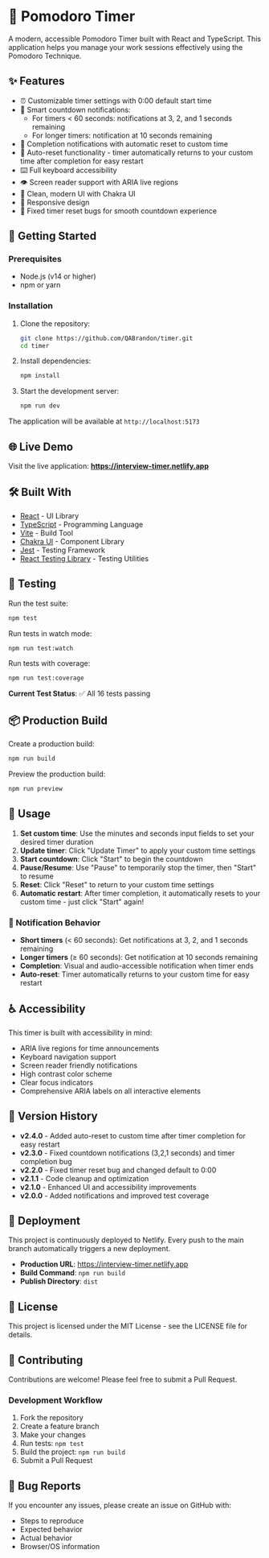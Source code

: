 # 🍅 Pomodoro Timer

A modern, accessible Pomodoro Timer built with React and TypeScript. This application helps you manage your work sessions effectively using the Pomodoro Technique.

## ✨ Features

- ⏰ Customizable timer settings with 0:00 default start time
- 🔔 Smart countdown notifications:
  - For timers < 60 seconds: notifications at 3, 2, and 1 seconds remaining
  - For longer timers: notification at 10 seconds remaining
- 🏁 Completion notifications with automatic reset to custom time
- 🔄 Auto-reset functionality - timer automatically returns to your custom time after completion for easy restart
- ⌨️ Full keyboard accessibility
- 👁️ Screen reader support with ARIA live regions
- 🎨 Clean, modern UI with Chakra UI
- 📱 Responsive design
- 🚫 Fixed timer reset bugs for smooth countdown experience

## 🚀 Getting Started

### Prerequisites

- Node.js (v14 or higher)
- npm or yarn

### Installation

1. Clone the repository:
   ```bash
   git clone https://github.com/QABrandon/timer.git
   cd timer
   ```

2. Install dependencies:
   ```bash
   npm install
   ```

3. Start the development server:
   ```bash
   npm run dev
   ```

The application will be available at `http://localhost:5173`

## 🌐 Live Demo

Visit the live application: **https://interview-timer.netlify.app**

## 🛠️ Built With

- [React](https://reactjs.org/) - UI Library
- [TypeScript](https://www.typescriptlang.org/) - Programming Language
- [Vite](https://vitejs.dev/) - Build Tool
- [Chakra UI](https://chakra-ui.com/) - Component Library
- [Jest](https://jestjs.io/) - Testing Framework
- [React Testing Library](https://testing-library.com/docs/react-testing-library/intro/) - Testing Utilities

## 🧪 Testing

Run the test suite:
```bash
npm test
```

Run tests in watch mode:
```bash
npm run test:watch
```

Run tests with coverage:
```bash
npm run test:coverage
```

**Current Test Status**: ✅ All 16 tests passing

## 📦 Production Build

Create a production build:
```bash
npm run build
```

Preview the production build:
```bash
npm run preview
```

## 🎯 Usage

1. **Set custom time**: Use the minutes and seconds input fields to set your desired timer duration
2. **Update timer**: Click "Update Timer" to apply your custom time settings
3. **Start countdown**: Click "Start" to begin the countdown
4. **Pause/Resume**: Use "Pause" to temporarily stop the timer, then "Start" to resume
5. **Reset**: Click "Reset" to return to your custom time settings
6. **Automatic restart**: After timer completion, it automatically resets to your custom time - just click "Start" again!

### 🔔 Notification Behavior

- **Short timers** (< 60 seconds): Get notifications at 3, 2, and 1 seconds remaining
- **Longer timers** (≥ 60 seconds): Get notification at 10 seconds remaining
- **Completion**: Visual and audio-accessible notification when timer ends
- **Auto-reset**: Timer automatically returns to your custom time for easy restart

## ♿ Accessibility

This timer is built with accessibility in mind:
- ARIA live regions for time announcements
- Keyboard navigation support
- Screen reader friendly notifications
- High contrast color scheme
- Clear focus indicators
- Comprehensive ARIA labels on all interactive elements

## 📝 Version History

- **v2.4.0** - Added auto-reset to custom time after timer completion for easy restart
- **v2.3.0** - Fixed countdown notifications (3,2,1 seconds) and timer completion bug
- **v2.2.0** - Fixed timer reset bug and changed default to 0:00
- **v2.1.1** - Code cleanup and optimization
- **v2.1.0** - Enhanced UI and accessibility improvements  
- **v2.0.0** - Added notifications and improved test coverage

## 🚀 Deployment

This project is continuously deployed to Netlify. Every push to the main branch automatically triggers a new deployment.

- **Production URL**: https://interview-timer.netlify.app
- **Build Command**: `npm run build`
- **Publish Directory**: `dist`

## 📄 License

This project is licensed under the MIT License - see the LICENSE file for details.

## 🤝 Contributing

Contributions are welcome! Please feel free to submit a Pull Request.

### Development Workflow

1. Fork the repository
2. Create a feature branch
3. Make your changes
4. Run tests: `npm test`
5. Build the project: `npm run build`
6. Submit a Pull Request

## 🐛 Bug Reports

If you encounter any issues, please create an issue on GitHub with:
- Steps to reproduce
- Expected behavior
- Actual behavior
- Browser/OS information
